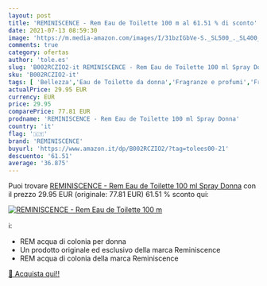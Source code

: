 ```yaml
---
layout: post
title: 'REMINISCENCE - Rem Eau de Toilette 100 m al 61.51 % di sconto'
date: 2021-07-13 08:59:30
image: 'https://m.media-amazon.com/images/I/31bzIGbVe-S._SL500_._SL400_.jpg'
comments: true
category: ofertas
author: 'tole.es'
slug: 'B002RCZIO2-it REMINISCENCE - Rem Eau de Toilette 100 ml Spray Donna'
sku: 'B002RCZIO2-it'
tags: [ 'Bellezza','Eau de Toilette da donna','Fragranze e profumi','Fragranze e profumi da donna','reminiscence', ]
actualPrice: 29.95 EUR
currency: EUR
price: 29.95
comparePrice: 77.81 EUR
prodname: 'REMINISCENCE - Rem Eau de Toilette 100 ml Spray Donna'
country: 'it'
flag: '🇮🇹'
brand: 'REMINISCENCE'
buyurl: 'https://www.amazon.it/dp/B002RCZIO2/?tag=tolees00-21'
descuento: '61.51'
average: '36.875'
---
```


Puoi trovare [REMINISCENCE - Rem Eau de Toilette 100 ml Spray Donna](https://www.amazon.it/dp/B002RCZIO2/?tag=tolees00-21) con il prezzo 29.95 EUR (originale: 77.81 EUR) 61.51 % sconto qui:

[![REMINISCENCE - Rem Eau de Toilette 100 m](https://m.media-amazon.com/images/I/31bzIGbVe-S._SL500_._SL400_.jpg)](https://www.amazon.it/dp/B002RCZIO2/?tag=tolees00-21)

ℹ️:

- REM acqua di colonia per donna
- Un prodotto originale ed esclusivo della marca Reminiscence
- REM acqua di colonia della marca Reminiscence

[🛒 Acquista qui!!](https://www.amazon.it/dp/B002RCZIO2/?tag=tolees00-21)
